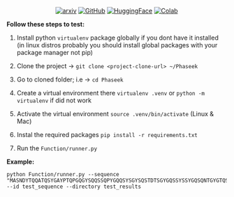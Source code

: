 <p align="center">
  <a href="[https://doi.org/your-paper](https://www.biorxiv.org/content/10.1101/2025.01.27.635039v2)"><img src="https://img.shields.io/badge/arxiv-green?style=for-the-badge" alt="arxiv"></a>
  <a href="[https://github.com/yourrepo](https://github.com/AMIRMOHAMMAD-OSS/Phaseek)"><img src="https://img.shields.io/badge/GITHUB-000000?style=for-the-badge&logo=github&logoColor=white" alt="GitHub"></a>
  <a href="[https://huggingface.co/yourmodel](https://huggingface.co/AmirMMH/Phaseek)"><img src="https://img.shields.io/badge/HUGGINGFACE-gray?style=for-the-badge&logo=huggingface" alt="HuggingFace"></a>
  <a href="[https://colab.research.google.com/your-notebook](https://colab.research.google.com/gist/AMIRMOHAMMAD-OSS/22f560f374f08786c6c5992887cb7ca7/phaseek.ipynb)"><img src="https://img.shields.io/badge/COLAB-red?style=for-the-badge&logo=googlecolab" alt="Colab"></a>
</p>


**Follow these steps to test:**

1. Install python `virtualenv` package globally if you dont have it installed (in linux distros probably you should install global packages with your package manager not pip)

2. Clone the project -> `git clone <project-clone-url> ~/Phaseek
`

3. Go to cloned folder; i.e -> `cd Phaseek`

4. Create a virtual environment there `virtualenv .venv` or `python -m virtualenv` if did not work

5. Activate the virtual environment `source .venv/bin/activate` (Linux & Mac)

6. Instal the required packages `pip install -r requirements.txt`

7. Run the `Function/runner.py`

   
**Example:**

```shell
python Function/runner.py --sequence "MASNDYTQQATQSYGAYPTQPGQGYSQQSSQPYGQQSYSGYSQSTDTSGYGQSSYSSYGQSQNTGYGTQSTPQGYGSTGGYGSSQSSQSSYGQQSSYPGYGQQPAPSSTSGSYGSSSQSSSYGQPQSGSYSQQPSYGGQQQSYGQQQSYNPPQGYGQQNQYNSSSGGGGGGGGGGYGSGRGKGGKGLGGKGLGKGGAKRHRK" --id test_sequence --directory test_results

```
